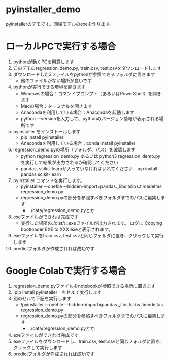 # pyinstaller_demo
pyinstallerのデモです。回帰モデルのexeを作ります。

# ローカルPCで実行する場合
1. pythonが動くPCを用意します
2. このデモのregression_demo.py, train.csv, test.csvをダウンロードします
3. ダウンロードした3ファイルをpythonが参照できるフォルダに置きます
    - 他のファイルがない場所が良いです
4. pythonが実行できる環境を開きます
    - Windowsの場合：コマンドプロンプト（あるいはPowerShell）を開きます
    - Macの場合：ターミナルを開きます
    - Anacondaを利用している場合：Anacondaを起動します
    - python --versionを入力して、pythonのバージョン情報が表示される場所です
5. pyinstaller をインストールします
    - pip install pyinstaller
    - Anacondaを利用している場合：conda install pyinstaller
6. regression_demo.pyの場所（フォルダ、パス）を確認します
    - python regression_demo.py あるいは python3 regression_demo.py を実行して結果が出力されるか確認してください
    - pandas, scikit-learnが入っていなければいれてください　pip install pandas scikit-learn
7. pyinstaller コマンドを実行します。
    - pyinstaller --onefile --hidden-import=pandas._libs.tslibs.timedeltas regression_demo.py
    - regression_demo.pyの部分を参照すべきフォルダまでのパスに編集します
        - ../data/regression_demo.pyとか
8. exeファイルができれば完成です
    - 実行した場所の./dist/にexeファイルが出力されます。 ログに Copying bootloader EXE to XXX.exeと表示されます。
10. exeファイルをtrain.csv, test.csvと同じフォルダに置き、クリックして実行します
11. predictフォルダが作成されれば成功です

# Google Colabで実行する場合
1. regression_demo.pyファイルをnotebookが参照できる場所に置きます
2. !pip install pyinstaller　をセルで実行します
3. 別のセルで下記を実行します
    - !pyinstaller --onefile --hidden-import=pandas._libs.tslibs.timedeltas regression_demo.py
    - regression_demo.pyの部分を参照すべきフォルダまでのパスに編集します
        - ../data/regression_demo.pyとか
4. exeファイルができれば完成です
5. exeファイルをダウンロードし、train.csv, test.csvと同じフォルダに置き、クリックして実行します
6. predictフォルダが作成されれば成功です
